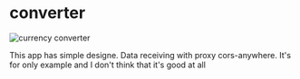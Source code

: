 # converter

![currency converter](https://img.shields.io/badge/-open_converter-54FF9F)

This app has simple designe. 
Data receiving with proxy cors-anywhere. It's for only example and I don't think that it's good at all

